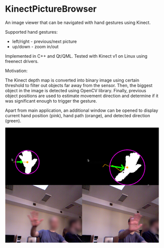 # KinectPictureBrowser

An image viewer that can be navigated with hand gestures using Kinect.

Supported hand gestures:
- left/right - previous/next picture
- up/down - zoom in/out

Implemented in C++ and Qt/QML. Tested with Kinect v1 on Linux using freenect drivers.

Motivation:

The Kinect depth map is converted into binary image using certain threshold to filter out objects far away from the sensor. 
Then, the biggest object in the image is detected using OpenCV library. 
Finally, previous object positions are used to estimate movement direction and determine if it was significant enough to trigger the gesture.

Apart from main application, an additional window can be opened to display current hand position (pink),  hand path (orange), and detected direction (green).

![alt text](imgs/screen1.png)

